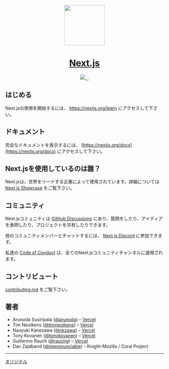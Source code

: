 <p align="center">
  <a href="https://nextjs.org">
    <img src="https://assets.vercel.com/image/upload/v1607554385/repositories/next-js/next-logo.png" height="128">
    <h1 align="center">Next.js</h1>
  </a>
</p>

<p align="center">
  <a aria-label="Vercel logo" href="https://vercel.com">
    <img src="https://img.shields.io/badge/MADE%20BY%20Vercel-000000.svg?style=for-the-badge&logo=Vercel&labelColor=000">
  </a>
  <a aria-label="NPM version" href="https://www.npmjs.com/package/next">
    <img alt="" src="https://img.shields.io/npm/v/next.svg?style=for-the-badge&labelColor=000000">
  </a>
  <a aria-label="License" href="https://github.com/vercel/next.js/blob/canary/license.md">
    <img alt="" src="https://img.shields.io/npm/l/next.svg?style=for-the-badge&labelColor=000000">
  </a>
  <a aria-label="Join the community on GitHub" href="https://github.com/vercel/next.js/discussions">
    <img alt="" src="https://img.shields.io/badge/Join%20the%20community-blueviolet.svg?style=for-the-badge&logo=Next.js&labelColor=000000&logoWidth=20">
  </a>
</p>

## はじめる

Next.jsの使用を開始するには、 <a aria-label="next.js learn" href="https://nextjs.org/learn">https://nextjs.org/learn</a> にアクセスして下さい。

## ドキュメント

完全なドキュメントを表示するには、 [https://nextjs.org/docs](https://nextjs.org/docs) にアクセスして下さい。

## Next.jsを使用しているのは誰？

Next.jsは、世界をリードする企業によって使用されています。詳細については [Next.js Showcase](https://nextjs.org/showcase) をご覧下さい。

## コミュニティ

Next.jsコミュニティは [GitHub Discussions](https://github.com/vercel/next.js/discussions) にあり、質問をしたり、アイディアを表明したり、プロジェクトを共有したりできます。

他のコミュニティメンバーとチャットするには、 [Next.js Discord](https://nextjs.org/discord) に参加できます。

私達の [Code of Conduct](https://github.com/vercel/next.js/blob/canary/CODE_OF_CONDUCT.md) は、全てのNext.jsコミュニティチャンネルに適用されます。

## コントリビュート

[contributing.md](/contributing.md) をご覧下さい。

## 著者

- Arunoda Susiripala ([@arunoda](https://twitter.com/arunoda)) – [Vercel](https://vercel.com/about/arunoda-zeit)
- Tim Neutkens ([@timneutkens](https://twitter.com/timneutkens)) – [Vercel](https://vercel.com/about/timneutkens)
- Naoyuki Kanezawa ([@nkzawa](https://twitter.com/nkzawa)) – [Vercel](https://vercel.com/about/nkzawa)
- Tony Kovanen ([@tonykovanen](https://twitter.com/tonykovanen)) – [Vercel](https://vercel.com)
- Guillermo Rauch ([@rauchg](https://twitter.com/rauchg)) – [Vercel](https://vercel.com/about/rauchg)
- Dan Zajdband ([@impronunciable](https://twitter.com/impronunciable)) – Knight-Mozilla / Coral Project

---
[オリジナル](https://github.com/vercel/next.js/blob/canary/packages/next/README.md)
